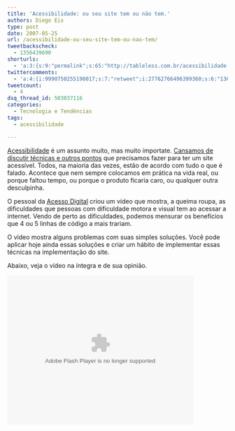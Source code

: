 ```yaml
---
title: 'Acessibilidade: ou seu site tem ou não tem.'
authors: Diego Eis
type: post
date: 2007-05-25
url: /acessibilidade-ou-seu-site-tem-ou-nao-tem/
tweetbackscheck:
  - 1356439690
shorturls:
  - 'a:3:{s:9:"permalink";s:65:"http://tableless.com.br/acessibilidade-ou-seu-site-tem-ou-nao-tem";s:7:"tinyurl";s:26:"http://tinyurl.com/4ykdzrq";s:4:"isgd";s:19:"http://is.gd/99Om29";}'
twittercomments:
  - 'a:4:{i:9990750255190017;s:7:"retweet";i:27762766496399360;s:6:"136785";i:27767575702147072;s:6:"136787";i:27822363903000576;s:6:"136791";}'
tweetcount:
  - 4
dsq_thread_id: 503037116
categories:
  - Tecnologia e Tendências
tags:
  - acessibilidade

---
```

[Acessibilidade][1] é um assunto muito, mas muito importate. [Cansamos de discutir técnicas e outros pontos][2] que precisamos fazer para ter um site acessível. Todos, na maioria das vezes, estão de acordo com tudo o que é falado. Acontece que nem sempre colocamos em prática na vida real, ou porque faltou tempo, ou porque o produto ficaria caro, ou qualquer outra desculpinha.

O pessoal da [Acesso Digital][3] criou um vídeo que mostra, a queima roupa, as dificuldades que pessoas com dificuldade motora e visual tem ao acessar a internet. Vendo de perto as dificuldades, podemos mensurar os benefícios que 4 ou 5 linhas de código a mais trariam.

O vídeo mostra alguns problemas com suas simples soluções. Você pode aplicar hoje ainda essas soluções e criar um hábito de implementar essas técnicas na implementação do site.

Abaixo, veja o vídeo na íntegra e de sua opinião.
  


<embed src="http://videolog.uol.com.br/swfs/player_externo.swf" allowfullscreen="true" type="application/x-shockwave-flash" flashvars="prefix=videos&v=ad/3e/230205&id_video=230205&" quality="high" align="middle" height="342" width="425">
</embed>

 [1]: http://tableless.com.br/acessibilidade_urgente
 [2]: http://tableless.com.br/principais-pontos-da-acessibilidade-na-web
 [3]: http://acessodigital.net/